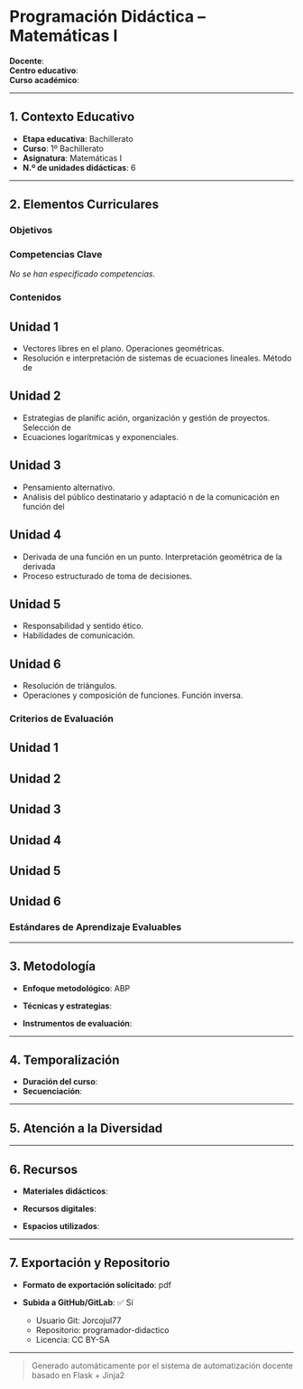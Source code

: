 # Programación Didáctica – Matemáticas I

**Docente**:   
**Centro educativo**:   
**Curso académico**:   

---

## 1. Contexto Educativo

- **Etapa educativa**: Bachillerato
- **Curso**: 1º Bachillerato
- **Asignatura**: Matemáticas I
- **N.º de unidades didácticas**: 6

---

## 2. Elementos Curriculares

### Objetivos


### Competencias Clave

_No se han especificado competencias._


### Contenidos
## Unidad 1
- Vectores libres en el plano. Operaciones geométricas.
- Resolución e interpretación de sistemas de ecuaciones lineales. Método de

## Unidad 2
- Estrategias de planific ación, organización y gestión de proyectos. Selección de
- Ecuaciones logarítmicas y exponenciales.

## Unidad 3
- Pensamiento alternativo.
- Análisis del público destinatario y adaptació n de la comunicación en función del

## Unidad 4
- Derivada de una función en un punto. Interpretación geométrica de la derivada
- Proceso estructurado de toma de decisiones.

## Unidad 5
- Responsabilidad y sentido ético.
- Habilidades de comunicación.

## Unidad 6
- Resolución de triángulos.
- Operaciones y composición de funciones. Función inversa.

### Criterios de Evaluación
## Unidad 1


## Unidad 2


## Unidad 3


## Unidad 4


## Unidad 5


## Unidad 6


### Estándares de Aprendizaje Evaluables


---

## 3. Metodología

- **Enfoque metodológico**: ABP
- **Técnicas y estrategias**:  
  
- **Instrumentos de evaluación**: 

---

## 4. Temporalización

- **Duración del curso**: 
- **Secuenciación**:  
  

---

## 5. Atención a la Diversidad



---

## 6. Recursos

- **Materiales didácticos**:  
  
- **Recursos digitales**:  
  
- **Espacios utilizados**: 

---

## 7. Exportación y Repositorio

- **Formato de exportación solicitado**: pdf
- **Subida a GitHub/GitLab**: ✅ Sí

  - Usuario Git: Jorcojul77
  - Repositorio: programador-didactico
  - Licencia: CC BY-SA


---

> Generado automáticamente por el sistema de automatización docente basado en Flask + Jinja2